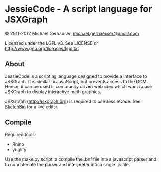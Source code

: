 JessieCode - A script language for JSXGraph
===========================================

&copy; 2011-2012 Michael Gerhäuser, michael.gerhaeuser@gmail.com

Licensed under the LGPL v3. See LICENSE or http://www.gnu.org/licenses/lgpl.txt

About
-----

JessieCode is a scripting language designed to provide a interface to JSXGraph. It is
similar to JavaScript, but prevents access to the DOM. Hence, it can be used in community
driven web sites which want to use JSXGraph to display interactive math graphics.

JSXGraph (http://jsxgraph.org) is required to use JessieCode. See [SketchBin](http://bin.sketchometry.com)
for a live editor.

Compile
-------

Required tools:

* Rhino
* yuglify

Use the make.py script to compile the .bnf file into a javascript parser and to concatenate
the parser and interpreter into a single .js file.

